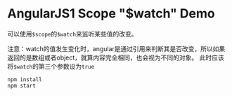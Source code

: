 AngularJS1 Scope "$watch" Demo
===========================

可以使用`$scope`的`$watch`来监听某些值的改变。

注意：watch的值发生变化时，angular是通过引用来判断其是否改变，所以如果返回的是数组或者object，就算内容完全相同，也会视为不同的对象。
此时应该将`$watch`的第三个参数设为`true`

```
npm install
npm start
```
